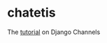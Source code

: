 # chatetis 
The [tutorial](https://channels.readthedocs.io/en/latest/index.html) on Django Channels 
